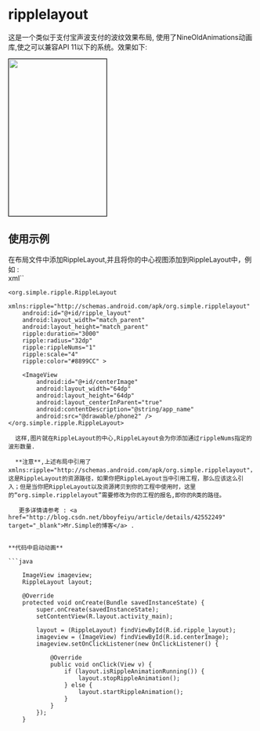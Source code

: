# ripplelayout
   这是一个类似于支付宝声波支付的波纹效果布局, 使用了NineOldAnimations动画库,使之可以兼容API 11以下的系统。效果如下:      

<img src="http://img.blog.csdn.net/20150109114245750" alt="" width="200" height="320" style="border:1px solid black">

## 使用示例    
   在布局文件中添加RippleLayout,并且将你的中心视图添加到RippleLayout中，例如 :     
xml``

    <org.simple.ripple.RippleLayout
        xmlns:ripple="http://schemas.android.com/apk/org.simple.ripplelayout"
        android:id="@+id/ripple_layout"
        android:layout_width="match_parent"
        android:layout_height="match_parent"
        ripple:duration="3000"
        ripple:radius="32dp"
        ripple:rippleNums="1"
        ripple:scale="4"
        ripple:color="#8899CC" >

        <ImageView
            android:id="@+id/centerImage"
            android:layout_width="64dp"
            android:layout_height="64dp"
            android:layout_centerInParent="true"
            android:contentDescription="@string/app_name"
            android:src="@drawable/phone2" />
    </org.simple.ripple.RippleLayout>
```         
  这样,图片就在RippleLayout的中心,RippleLayout会为你添加通过rippleNums指定的波形数量.   
  
  **注意**,上述布局中引用了xmlns:ripple="http://schemas.android.com/apk/org.simple.ripplelayout"，这是RippleLayout的资源路径，如果你把RippleLayout当中引用工程，那么应该这么引入；但是当你把RippleLayout以及资源拷贝到你的工程中使用时，这里的“org.simple.ripplelayout”需要修改为你的工程的报名,即你的R类的路径。       
  
   更多详情请参考 : <a href="http://blog.csdn.net/bboyfeiyu/article/details/42552249" target="_blank">Mr.Simple的博客</a> .       
   
   
**代码中启动动画**      
   
```java

    ImageView imageview;
    RippleLayout layout;

    @Override
    protected void onCreate(Bundle savedInstanceState) {
        super.onCreate(savedInstanceState);
        setContentView(R.layout.activity_main);

        layout = (RippleLayout) findViewById(R.id.ripple_layout);
        imageview = (ImageView) findViewById(R.id.centerImage);
        imageview.setOnClickListener(new OnClickListener() {

            @Override
            public void onClick(View v) {
                if (layout.isRippleAnimationRunning()) {
                    layout.stopRippleAnimation();
                } else {
                    layout.startRippleAnimation();
                }
            }
        });
    }
```       
      


	